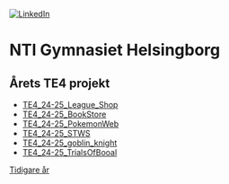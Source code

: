 <!-- This file was automatically generated. Do not edit it directly. -->

[![LinkedIn](https://img.shields.io/badge/linkedin-%230077B5.svg?style=for-the-badge&logo=linkedin&logoColor=white)](https://www.linkedin.com/company/te-4-nti-gymnasiet-helsingborg/posts/?feedView=all)
# NTI Gymnasiet Helsingborg

## Årets TE4 projekt
- [TE4_24-25_League_Shop](https://github.com/NTIG-Helsingborg/TE4_24-25_League_Shop)
- [TE4_24-25_BookStore](https://github.com/NTIG-Helsingborg/TE4_24-25_BookStore)
- [TE4_24-25_PokemonWeb](https://github.com/NTIG-Helsingborg/TE4_24-25_PokemonWeb)
- [TE4_24-25_STWS](https://github.com/NTIG-Helsingborg/TE4_24-25_STWS)
- [TE4_24-25_goblin_knight](https://github.com/NTIG-Helsingborg/TE4_24-25_goblin_knight)
- [TE4_24-25_TrialsOfBooal](https://github.com/NTIG-Helsingborg/TE4_24-25_TrialsOfBooal)

[Tidigare år](https://github.com/NTIG-Helsingborg/.github/blob/main/TE4/projects.md)
